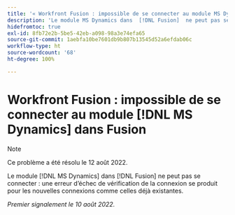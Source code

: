 ```yaml
---
title: '« Workfront Fusion : impossible de se connecter au module MS Dynamics dans Fusion »'
description: 'Le module MS Dynamics dans  [!DNL Fusion]  ne peut pas se connecter : une erreur d’échec de vérification de la connexion se produit pour les nouvelles connexions comme celles déjà existantes.'
hidefromtoc: true
exl-id: 8fb72e2b-5be5-42eb-a098-98a3e74efa65
source-git-commit: 1aebfa10be7601db9b807b13545d52a6efdab06c
workflow-type: ht
source-wordcount: '68'
ht-degree: 100%

---
```


# Workfront Fusion : impossible de se connecter au module [!DNL MS Dynamics] dans Fusion

>[!NOTE]
>
> Ce problème a été résolu le 12 août 2022.

Le module [!DNL MS Dynamics] dans [!DNL Fusion] ne peut pas se connecter : une erreur d’échec de vérification de la connexion se produit pour les nouvelles connexions comme celles déjà existantes.

_Premier signalement le 10 août 2022._
